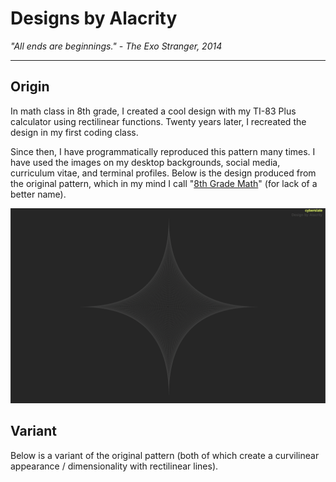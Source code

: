 # Designs by Alacrity

*"All ends are beginnings." - The Exo Stranger, 2014*

---

## Origin

In math class in 8th grade, I created a cool design with my TI-83 Plus calculator using rectilinear functions. Twenty years later, I recreated the design in my first coding class. 

Since then, I have programmatically reproduced this pattern many times. I have used the images on my desktop backgrounds, social media, curriculum vitae, and terminal profiles. Below is the design produced from the original pattern, which in my mind I call "[8th Grade Math](Images/cyberslate.png)" (for lack of a better name).

!['8th Grade Math'](Images/cyberslate.png)

## Variant

Below is a variant of the original pattern (both of which create a curvilinear appearance / dimensionality with rectilinear lines).